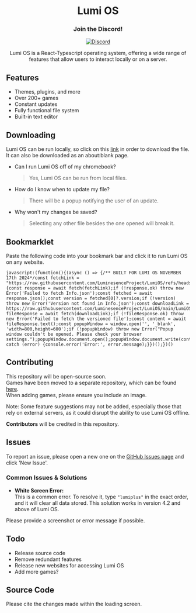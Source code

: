<div align="center">

# Lumi OS

### Join the Discord!
[![Discord](https://raw.githubusercontent.com/LuminesenceProject/LumiOS/refs/heads/main/images/discord.png)](https://discord.gg/TyacaNY3GK)

Lumi OS is a React-Typescript operating system, offering a wide range of features that allow users to interact locally or on a server.

</div>

## Features

- Themes, plugins, and more
- Over 200+ games
- Constant updates
- Fully functional file system
- Built-in text editor

## Downloading

Lumi OS can be run locally, so click on this [link](https://raw.githubusercontent.com/LuminesenceProject/LumiOS/main/LumiOS.v12.html) in order to download the file. It can also be downloaded as an about:blank page.
- Can I run Lumi OS off of my chromebook?
	> Yes, Lumi OS can be run from local files.
- How do I know when to update my file?
	> There will be a popup notifying the user of an update.
- Why won't my changes be saved?
	> Selecting any other file besides the one opened will break it.

## Bookmarklet

Paste the following code into your bookmark bar and click it to run Lumi OS on any website.
```
javascript:(function(){(async () => {/** BUILT FOR LUMI OS NOVEMBER 17th 2024*/const fetchLink = "https://raw.githubusercontent.com/LuminesenceProject/LumiOS/refs/heads/main/Info.json";try {const response = await fetch(fetchLink);if (!response.ok) throw new Error('Failed to fetch Info.json');const fetched = await response.json();const version = fetched[0]?.version;if (!version) throw new Error('Version not found in Info.json');const downloadLink = https://raw.githubusercontent.com/LuminesenceProject/LumiOS/main/LumiOS.v${version}.html;const fileResponse = await fetch(downloadLink);if (!fileResponse.ok) throw new Error('Failed to fetch the versioned file');const content = await fileResponse.text();const popupWindow = window.open('', '_blank', 'width=800,height=600');if (!popupWindow) throw new Error("Popup window couldn't be opened. Please check your browser settings.");popupWindow.document.open();popupWindow.document.write(content);popupWindow.document.close();} catch (error) {console.error('Error:', error.message);}})();})()
```

## Contributing

This repository will be open-source soon.  
Games have been moved to a separate repository, which can be found [here](https://github.com/LuminesenceProject/lumi-games).  
When adding games, please ensure you include an image.

Note: Some feature suggestions may not be added, especially those that rely on external servers, as it could disrupt the ability to use Lumi OS offline.

**Contributors** will be credited in this repository.

## Issues

To report an issue, please open a new one on the [GitHub Issues page](https://github.com/LuminesenceProject/LumiOS/issues) and click 'New Issue'.

### Common Issues & Solutions

- **White Screen Error:**  
  This is a common error. To resolve it, type `"lumiplus"` in the exact order, and it will clear all data stored. This solution works in version 4.2 and above of Lumi OS.

Please provide a screenshot or error message if possible.

## Todo

- Release source code
- Remove redundant features
- Release new websites for accessing Lumi OS
- Add more games?

## Source Code

Please cite the changes made within the loading screen.
